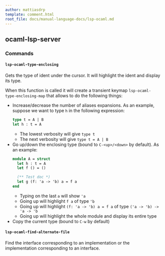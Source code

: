 ```yaml
---
author: mattiasdrp
template: comment.html
root_file: docs/manual-language-docs/lsp-ocaml.md
---
```


## ocaml-lsp-server

### Commands

#### `lsp-ocaml-type-enclosing`

Gets the type of ident under the cursor. It will highlight the ident and display its type.

When this function is called it will create a transient keymap `lsp-ocaml-type-enclosing-map` that allows to do the following things:
- Increase/decrease the number of aliases expansions. As an example, suppose we want to type `h` in the following expression:
  ```ocaml
  type t = A | B
  let h : t = A
  ```
  - The lowest verbosity will give `type t`
  - The next verbosity will give `type t = A | B`
- Go up/down the enclosing type (bound to `C-<up>/<down>` by default). As an example:
  ```ocaml
  module A = struct
    let h : t = A
    let f () = ()

    (** Test doc *)
    let g (f: 'a -> 'b) a = f a
  end
  ```
  - Typing on the last `a` will show `'a`
  - Going up will highlight `f a` of type `'b`
  - Going up will highlight `(f: 'a -> 'b) a = f a` of type `('a -> 'b) -> 'a -> 'b`
  - Going up will highlight the whole module and display its entire type
- Copy the current type (bound to `C-w` by default)

#### `lsp-ocaml-find-alternate-file`

Find the interface corresponding to an implementation or the implementation corresponding to an interface.
